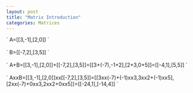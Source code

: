 ```yaml
---
layout: post
title: "Matrix Introduction"
categories: Matrices
---
```


\` A=[[3,-1],[2,0]] \`<br/><br/>
\` B=[[-7,2],[3,5]] \`<br/><br/>
\` A+B=[[3,-1],[2,0]]+[[-7,2],[3,5]]=[[3+(-7),-1+2],[2+3,0+5]]=[[-4,1],[5,5]] \`<br/><br/>
\` AxxB=[[3,-1],[2,0]]xx[[-7,2],[3,5]]=[[3xx(-7)+(-1)xx3,3xx2+(-1)xx5],[2xx(-7)+0xx3,2xx2+0xx5]]=[[-24,1],[-14,4]] \`
